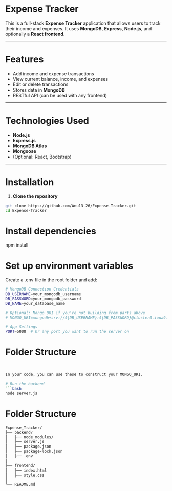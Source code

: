 #  Expense Tracker

This is a full-stack **Expense Tracker** application that allows users to track their income and expenses. It uses **MongoDB**, **Express**, **Node.js**, and optionally a **React frontend**.

---

#  Features

- Add income and expense transactions
- View current balance, income, and expenses
- Edit or delete transactions
- Stores data in **MongoDB**
- RESTful API (can be used with any frontend)

---

# Technologies Used

- **Node.js**
- **Express.js**
- **MongoDB Atlas**
- **Mongoose**
- (Optional: React, Bootstrap)

---

# Installation

1. **Clone the repository**
```bash
git clone https://github.com/Anu13-26/Expense-Tracker.git
cd Expense-Tracker
```


# Install dependencies
npm install

# Set up environment variables
Create a .env file in the root folder and add:

```bash
# MongoDB Connection Credentials
DB_USERNAME=your_mongodb_username
DB_PASSWORD=your_mongodb_password
DB_NAME=your_database_name

# Optional: Mongo URI if you're not building from parts above
# MONGO_URI=mongodb+srv://${DB_USERNAME}:${DB_PASSWORD}@cluster0.iwua9.mongodb.net/${DB_NAME}?retryWrites=true&w=majority&appName=Cluster0

# App Settings
PORT=5000  # Or any port you want to run the server on
```

# Folder Structure
```bash


In your code, you can use these to construct your MONGO_URI.

# Run the backend
```bash
node server.js
```

# Folder Structure
```bash
Expense_Tracker/
├── backend/
│   ├── node_modules/            
│   ├── server.js                
│   ├── package.json             
│   ├── package-lock.json       
│   ├── .env                                 
│
├── frontend/
│   ├── index.html               
│   ├── style.css                
│
└── README.md                    
```
